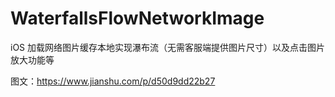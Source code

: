 # WaterfallsFlowNetworkImage
iOS 加载网络图片缓存本地实现瀑布流（无需客服端提供图片尺寸）以及点击图片放大功能等

图文：https://www.jianshu.com/p/d50d9dd22b27

